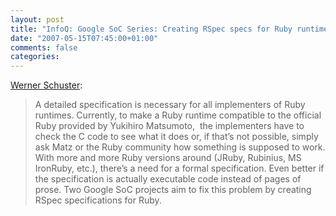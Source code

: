 ```yaml
---
layout: post
title: "InfoQ: Google SoC Series: Creating RSpec specs for Ruby runtimes"
date: "2007-05-15T07:45:00+01:00"
comments: false
categories: 
---
```


<p><a href="http://www.infoq.com/news/2007/05/gsoc-series-pedro-del-gallego">Werner Schuster</a>:</p>

<blockquote>
<p>A detailed specification is necessary for all implementers of Ruby runtimes. Currently, to make a Ruby runtime compatible to the official Ruby provided by Yukihiro Matsumoto,&#160; the implementers have to check the C code to see what it does or, if that&#8217;s not possible, simply ask Matz or the Ruby community how something is supposed to work. With more and more Ruby versions around (JRuby, Rubinius, MS IronRuby, etc.), there&#8217;s a need for a formal specification. Even better if the specification is actually executable code instead of pages of prose. Two Google SoC projects aim to fix this problem by creating RSpec specifications for Ruby.</p>
</blockquote>



